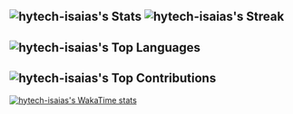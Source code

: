![hytech-isaias's Stats](https://github-readme-stats.vercel.app/api?username=hytech-isaias&theme=midnight-purple&show_icons=true&hide_border=true&count_private=true)
![hytech-isaias's Streak](https://github-readme-streak-stats.herokuapp.com/?user=hytech-isaias&theme=midnight-purple&hide_border=true)
---
![hytech-isaias's Top Languages](https://github-readme-stats.vercel.app/api/top-langs/?username=hytech-isaias&theme=midnight-purple&show_icons=true&hide_border=true&layout=compact)
---
![hytech-isaias's Top Contributions](https://github-contributor-stats.vercel.app/api?username=hytech-isaias&limit=5&theme=midnight-purple&combine_all_yearly_contributions=true)
---
[![hytech-isaias's  WakaTime stats](https://github-readme-stats.vercel.app/api/wakatime?username=IsaX01)](https://github.com/hytech-isaias/github-readme-stats)

<!--
**Hytech-Isaias/Hytech-Isaias** is a ✨ _special_ ✨ repository because its `README.md` (this file) appears on your GitHub profile.

Here are some ideas to get you started:

- 🔭 I’m currently working on ...
- 🌱 I’m currently learning ...
- 👯 I’m looking to collaborate on ...
- 🤔 I’m looking for help with ...
- 💬 Ask me about ...
- 📫 How to reach me: ...
- 😄 Pronouns: ...
- ⚡ Fun fact: ...
-->
